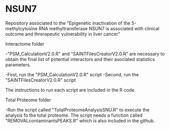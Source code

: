 # NSUN7
Repository associated to the "Epigenetic inactivation of the 5-methylcytosine RNA methyltransferase NSUN7 is associated with clinical outcome and threrapeutic vulnerability in liver cancer"

Interactome folder

-"PSM_CalculationV2.0.R" and "SAINTFilesCreatorV2.0.R" are necessary to obtain the final list of potential interactors  and their asociated statistics parameters.

-First, run the "PSM_CalculationV2.0.R" script
-Second, run the  "SAINTFilesCreatorV2.0.R" script

The instructions to run each script are included in the R code.

Total Proteome folder

-Run the script called "TotalProteomeAnalysisSNU.R" to execute the analysis fo the total proteome. The script needs a function called "REMOVALcontaminantsPEAKS.R" which is also included in the github.
 
